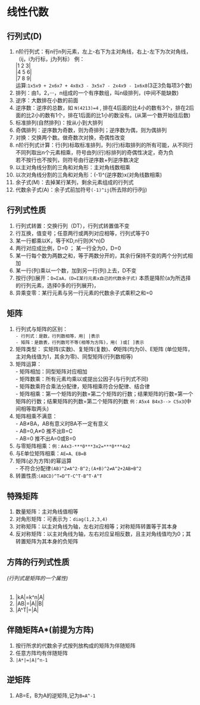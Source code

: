 # 线性代数
## 行列式(D)
1. n阶行列式：有n行n列元素，左上-右下为主对角线，右上-左下为次对角线，（ij，i为行标，j为列标） 例：<br>|1 2 3|<br>|4 5 6|<br>|7 8 9|<br>运算:`1x5x9 + 2x6x7 + 4x8x3 - 3x5x7 - 2x4x9 - 1x6x8`(3正3负每项3个数)
2. 排列：由1，2，···，n组成的一个有序数组，叫n级排列，(中间不能缺数)
3. 逆序：大数排在小数的前面
4. 逆序数：逆序的总数，如 `N(4213)=4` , 排在4后面的比4小的数有3个，排在2后面的比2小的数有1个，排在1后面的比1小的数没有。(从第一个数开始往后数)
5. 标准排列(自然排列)：按从小到大排列
6. 奇偶排列：逆序数为奇数，则为奇排列；逆序数为偶，则为偶排列
7. 对换：交换两个数。做奇数次对换，奇偶性改变
8. n阶行列式计算：行(列)标取标准排列，列(行)标取排列的所有可能，从不同行不同列取出n个元素相乘，符号由列(行)标排列的奇偶性决定，奇为负<br>若不按行也不按列，则符号由行逆序数+列逆序数决定
9. 以主对角线分割的三角和对角形：主对角线数相乘
10. 以次对角线分割的三角和对角形：(-1)^(逆序数)x(对角线数相乘)
11. 余子式(M)：去掉某行某列，剩余元素组成的行列式
12. 代数余子式(A)：余子式前加符号`(-1)^ij`(所去除的行i列j)

## 行列式性质
1. 行列式转置：交换行列（DT），行列式转置值不变
2. 行互换，值变号；任意两行或两列对应相等，行列式等于0
3. 某一行都乘以K，等于KD,n行则(K^n)D
4. 两行对应成比例，D=0 ； 某一行全为0，D=0
5. 某一行每个数为两数之和，等于两数分开的，其余行保持不变的两个分列式相加
6. 某一行(列)乘以一个数，加到另一行(列)上去，D不变
7. 按行(列)展开：`D=ΣaA，(D=Σ某行元素x自己的代数余子式)`  本质是降阶(a为所选择的行列元素，选择0多的行列展开)，
8. 异乘变零：某行元素与另一行元素的代数余子式乘积之和=0

## 矩阵
1. 行列式与矩阵的区别：<br>`- 行列式：是数，行列数相等，用| |表示`<br>`- 矩阵：是数表，行列数可不等(相等为方阵)，用( )或[ ]表示`
2. 矩阵类型： 实矩阵(实数)、复矩阵(复数)、***0***矩阵(均为0)、E矩阵
(单位矩阵，主对角线值为1，其余为零)、同型矩阵(行列数相等)
3. 矩阵运算：
<br>- 矩阵相加：同型矩阵对应相加
<br>- 矩阵数乘：所有元素均乘以或提出公因子(与行列式不同)
<br>- 矩阵数乘符合乘法分配律，矩阵相乘符合分配律、结合律
<br>- 矩阵相乘：第一个矩阵的列数=第二个矩阵的行数；结果矩阵的行数=第一个矩阵的行数；结果矩阵的列数=第二个矩阵的列数 `例：A5x4 B4x3--> C5x3`(中间相等取两头)
4. 矩阵相乘不满意：<br>- AB≠BA，AB有意义时BA不一定有意义<br>- AB=0,A≠0 推不出B=C<br>- AB=0 推不出A=0或B=0
5. 与零矩阵相乘：`例：A4x3·***0***3x2=***0***4x2`
6. 与E单位矩阵相乘：`AE=A、EB=B`
7. 矩阵(必为方阵)的幂运算
<br>- 不符合分配律`(AB)^2≠A^2·B^2;(A+B)^2≠A^2+2AB+B^2` 
8. 转置性质:`(ABCD)^T=D^T·C^T·B^T·A^T`

## 特殊矩阵
1. 数量矩阵：主对角线值相等
2. 对角形矩阵：可表示为：`diag(1,2,3,4)`
3. 对称矩阵：以主对角线为轴，左右对应相等；对称矩阵转置等于其本身
4. 反对称矩阵：以主对角线为轴，左右对应呈相反数，且主对角线值均为0；其转置矩阵为其本身的负矩阵


## 方阵的行列式性质
###### (行列式是矩阵的一个属性)
1. |kA|=k^n|A|
2. |AB|=|A||B|
3. |A^T|=|A|

## 伴随矩阵A*(前提为方阵)
1. 按行所求的代数余子式按列放构成的矩阵为伴随矩阵
2.  任意方阵均有伴随矩阵
3.  `|A*|=|A|^n-1`

## 逆矩阵
1. AB=E，B为A的逆矩阵,记为`B=A^-1`